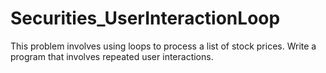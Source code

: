 # Securities_UserInteractionLoop
This problem involves using loops to process a list of stock prices.  Write a program that involves repeated user interactions.

